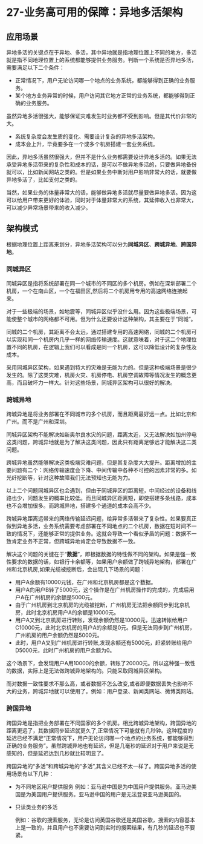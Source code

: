 # 27-业务高可用的保障：异地多活架构

## 应用场景
异地多活的关键点在于异地、多活，其中异地就是指地理位置上不同的地方，多活就是指不同地理位置上的系统都能够提供业务服务。判断一个系统是否异地多活，需要满足以下二个条件：
- 正常情况下，用户无论访问哪一个地点的业务系统，都能够得到正确的业务服务。
- 某个地方业务异常的时候，用户访问其它地方正常的业务系统，都能够得到正确的业务服务。

虽然异地多活很强大，能够保证灾难发生时业务都不受到影响。但是其代价非常的大。
- 系统复杂度会发生质的变化、需要设计复杂的异地多活架构。
- 成本会上升，毕竟要多在一个或多个机房搭建一套业务系统。

因此，异地多活虽然很强大，但并不是什么业务都需要设计异地多活的。如果无法承受异地多活带来的复杂性和成本的话，是可以不做异地多活的，只要做异地备份就可以，比如新闻网站之类的。但是如果业务中断对用户影响非常大的话，就要做异地多活了，比如支付之类的。

当然，如果业务的体量非常大的话，能够做异地多活就尽量要做异地多活。因为这可以给用户带来更好的体验，同时对于体量非常大的系统，其延伸收入也非常大，可以减少异常场景带来的收入减少。

## 架构模式

根据地理位置上距离来划分，异地多活架构可以分为**同城异区**、**跨城异地**、**跨国异地**。

### 同城异区

同城异区是指将系统部署在同一个城市的不同区的多个机房。例如在深圳部署二个机房，一个在南山区，一个在福田区,然后将二个机房用专用的高速网络连接起来。

对于一些极端的场景，如地震等，同城异区似乎没什么用。因为这些极端场景，可能使整个城市的网络都不可用。但为什么还要设计这种架构，其主要在于“同城”。

同城的二个机房，其距离不会太远，通过搭建专用的高速网络，同城的二个机房可以实现和同一个机房内几乎一样的网络传输速度。这就意味着，对于这二个地理位置不同的机房，在逻辑上我们可以看成是同一个机房，这可以降低设计的复杂性及成本。

采用同城异区架构，如果遇到特大的灾难是无能为力的。但是这种极端场景是很少发生的。除了这类灾难，机房火灾、机房停电、机房空调故障等情况发生的概念更高，而且破坏力一样大。针对这些场景，同城异区架构可以很好的解决。

### 跨城异地

跨城异地是将业务部署在不同城市的多个机房，而且距离最好远一点。比如北京和广州。而不是广州和深圳。

同城异区架构不能解决如新奥尔良水灾的问题，距离太近，又无法解决如加州停电这类问题，跨城异地就是为了解决这类问题，因此只有距离足够远才能解决这二类问题。

跨城异地虽然能够解决这类极端灾难问题，但是其复杂度大大提升。距离增加的主要问题有二个：网络传输速度会下降、中间传输中各种不可控的因素非常的多。如光纤挖断等，针对这种故障我们无法预知也无能为力。

以上二个问题同城异区也会遇到，但由于同城异区的距离短，中间经过的设备和线路也少，问题发生的概率比较低。而且同城异区距离短，即使搭建多条线路，成本也不会增加很多。而跨城异地，搭建多个通道的成本会高不少。

跨城异地距离远带来的网络传输延迟问题，给异常多活带来了复杂性。如果要真正做到异地多活，业务系统需要考虑部署在不同地点的二个机房，数据在短时间不一致的情况下，还能够正常的提供业务。这就会导致一个看似矛盾的问题：数据不一致肯定业务不正常，但跨城异地肯定会导致数据不一致。

解决这个问题的关键在于“**数据**”，即根据数据的特性做不同的架构。如果是强一致性要求的数据的话，如银行卡余额等，如果用户余额做了跨城异地架构，部署在广州和北京机房,如果光缆被挖断后，会出现几下场景的问题：
- 用户A余额有10000元钱，在广州和北京机房都是这个数据。
- 用户A向用户B转了5000元，这个操作是在广州机房操作的完成的，完成后用户A在广州机房的余额是5000元。
- 由于广州机房到北京机房的光缆被挖断，广州机房无法把余额同步到北京机房，此时北京机房用户A的余额是10000元。
- 用户A又到北京机房进行转账，发现余额仍然是10000元，迅速转帐给用户C10000元，此时北京机房的用户A的余额是0元。但是无法同步到广州机房，广州机房的用户余额仍然是5000元。
- 此时，用户A又到广州机房进行转账,发现余额还有5000元，赶紧转账给用户D5000元，此时广州机房的用户余额为0。

这个场景下，会发现用户A用10000的余额，转账了20000元。所以这种强一致性的数据，实际上是无法做跨城异地架构的。只能采取同城异区架构。

而对数据一致性要求不那么高，或者数据不怎么改变,或者即便数据丢失也影响不大的业务，跨城异地就可以使用了。例如：用户登录、新闻类网站、微博类网站。

### 跨国异地

跨国异地是指把业务部署在不同国家的多个机房。相比跨城异地架构，跨国异地的距离更远了，其数据同步延迟就更久了,正常情况下可能就有几秒钟。这种程度的延迟已经不满足“正常情况下，用户无论访问哪一个地点的业务系统，都能够得到正确的业务服务”。虽然跨城异地也有延迟，但是几毫秒的延迟对于用户来说是无感知的，但是延迟达到几秒就比较明显了。

跨国异地的“多活”和跨城异地的“多活”,其含义已经不太一样了。跨国异地多活的使用场景有以下几种：
- 为不同地区用户提供服务
    例如：亚马逊中国是为中国用户提供服务。亚马逊美国是为美国用户提供服务。亚马逊中国的用户是无法登录亚马逊美国的。

- 只读类业务的多活

    例如：谷歌的搜索服务，无论是访问英国谷歌还是美国谷歌，搜索的内容基本上是一致的，并且用户也不需要访问到实时的搜索结果，有几秒的延迟也不要紧。

<Valine/>